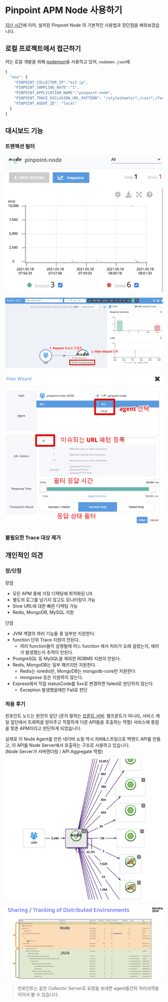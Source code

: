 # Pinpoint APM Node 사용하기

[지난 시간](https://jojoldu.tistory.com/573)에 이어, 설치된 Pinpoint Node 의 기본적인 사용법과 장단점을 배워보겠습니다.  

## 로컬 프로젝트에서 접근하기

저는 로컬 개발을 위해 [nodemon](https://www.npmjs.com/package/nodemon)을 사용하고 있어, `nodemon.json`에 

```javascript
{
  "env": {
    "PINPOINT_COLLECTOR_IP":"ec2 ip",
    "PINPOINT_SAMPLING_RATE":"1",
    "PINPOINT_APPLICATION_NAME":"pinpoint-node",
    "PINPOINT_TRACE_EXCLUSION_URL_PATTERN": "/stylesheets/*,/css/*,/favicon.ico",
    "PINPOINT_AGENT_ID": "local"
  }
}
```


## 대시보드 기능

### 트랜잭션 필터

![filter0](./images/filter0.png)

![filter1](./images/filter1.png)

![filter2](./images/filter2.png)

### 불필요한 Trace 대상 제거

## 개인적인 의견

### 장/단점

장점

* 모든 APM 중에 가장 디텍팅에 최적화된 UX
* 별도의 로그를 남기지 않고도 모니터링이 가능
* Slow URL에 대한 빠른 디텍팅 가능
* Redis, MongoDB, MySQL 지원


단점

* JVM 계열의 여러 기능들 중 일부만 지원한다.
* function 단위 Trace 지원이 안된다.
  * 여러 function들이 실행될때 어느 function 에서 처리가 오래 걸렸는지, 에러가 발생했는지 추적이 안된다.
* PostgreSQL 등 MySQL을 제외한 RDBMS 지원이 안된다.
* Redis, MongoDB는 일부 패키지만 지원한다.
  * Redis는 ioredis만, MongoDB는 mongodb-core만 지원한다.
  * mongoose 등은 지원하지 않는다.
* Express에서 직접 statusCode를 5xx로 변경하면 failed로 판단하지 않는다.
  * Exception 발생했을때만 Fail로 판단

### 적용 후기

핀포인트 노드는 완전히 앞단 (흔히 말하는 [프론트 서버](https://www.youtube.com/watch?v=38cmd_fYwQk): 웹프론트가 아니라, 서비스 제일 앞단에서 트래픽을 받아주고 적절하게 다른 API들을 호출하는 역할) 서비스에 중점을 맞춘 APM이라고 판단하게 되었습니다.  
  
실제로 이 Node Agent를 만든 네이버 쇼핑 역시 자바&스프링으로 백엔드 API를 만들고, 이 API를 Node Server에서 호출하는 구조로 사용하고 있습니다.  
(Node Server가 서버렌더링 / API Aggregate 역할)

![naver1](./images/naver1.png)

![naver2](./images/naver2.png)

> 핀포인트는 같은 Collector Server로 요청을 보내면 agent들간의 처리내역을 이어서 볼 수 있습니다.